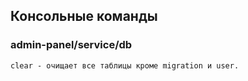 ## Консольные команды

### admin-panel/service/db
	
	clear - очищает все таблицы кроме migration и user.